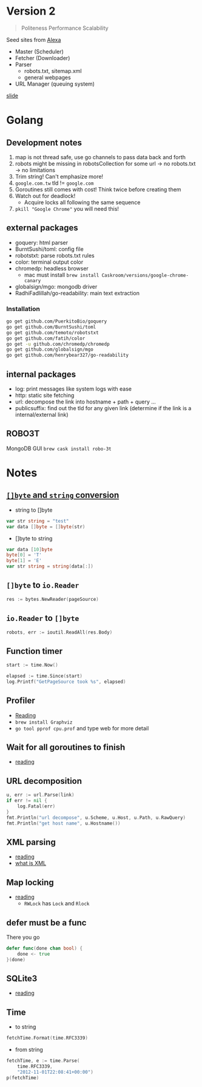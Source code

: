# Version 2

> Politeness Performance Scalability 

Seed sites from [Alexa](https://www.alexa.com/topsites)

* Master (Scheduler)
* Fetcher (Downloader)
* Parser
    * robots.txt, sitemap.xml
    * general webpages
* URL Manager (queuing system)

[slide](https://docs.google.com/presentation/d/107ohaNKpRw_JEpvXizm_QLTbT3M12KQYpf_dYtLFDBE/edit?usp=sharing)

# Golang

## Development notes

1. map is not thread safe, use go channels to pass data back and forth
2. robots might be missing in robotsCollection for some url -> no robots.txt -> no limitations
3. Trim string! Can't emphasize more!
4. `google.com.tw` tld != `google.com`
5. Goroutines still comes with cost! Think twice before creating them
6. Watch out for deadlock!
    * Acquire locks all following the same sequence
7. `pkill "Google Chrome"` you will need this!

## external packages

* goquery: html parser
* BurntSushi/toml: config file
* robotstxt: parse robots.txt rules
* color: terminal output color
* chromedp: headless browser
    * mac must install `brew install Caskroom/versions/google-chrome-canary`
* globalsign/mgo: mongodb driver
* RadhiFadlillah/go-readability: main text extraction

### Installation

```bash
go get github.com/PuerkitoBio/goquery
go get github.com/BurntSushi/toml
go get github.com/temoto/robotstxt
go get github.com/fatih/color
go get -u github.com/chromedp/chromedp
go get github.com/globalsign/mgo
go get github.com/henrybear327/go-readability
```

## internal packages

* log: print messages like system logs with ease
* http: static site fetching
* url: decompose the link into hostname + path + query ...
* publicsuffix: find out the tld for any given link (determine if the link is a internal/external link)

## ROBO3T

MongoDB GUI `brew cask install robo-3t`

# Notes

## [`[]byte` and `string` conversion](https://studygolang.com/articles/10526)

* string to []byte
```go
var str string = "test"
var data []byte = []byte(str)
```

* []byte to string
```go
var data [10]byte 
byte[0] = 'T'
byte[1] = 'E'
var str string = string(data[:])
```

## `[]byte` to `io.Reader`

```go
res := bytes.NewReader(pageSource)
```

## `io.Reader` to `[]byte`

```go
robots, err := ioutil.ReadAll(res.Body)
```

## Function timer

```go
start := time.Now()

elapsed := time.Since(start)
log.Printf("GetPageSource took %s", elapsed)
```

## Profiler

* [Reading](https://golang.org/pkg/runtime/pprof/)
* `brew install Graphviz`
* `go tool pprof cpu.prof` and type web for more detail

## Wait for all goroutines to finish

* [reading](https://nathanleclaire.com/blog/2014/02/15/how-to-wait-for-all-goroutines-to-finish-executing-before-continuing/)

## URL decomposition

```go
u, err := url.Parse(link)
if err != nil {
	log.Fatal(err)
}
fmt.Println("url decompose", u.Scheme, u.Host, u.Path, u.RawQuery)
fmt.Println("get host name", u.Hostname())
```

## XML parsing 

* [reading](https://tutorialedge.net/golang/parsing-xml-with-golang/)
* [what is XML](https://www.awoo.com.tw/blog/2018/01/sitemap-xml/)

## Map locking

* [reading](https://blog.golang.org/go-maps-in-action)
    * `RWLock` has `Lock` and `Rlock`

## defer must be a func

There you go

```go
defer func(done chan bool) {
    done <- true
}(done)
```

## SQLite3

* [reading](https://astaxie.gitbooks.io/build-web-application-with-golang/zh/05.3.html)

## Time

* to string
```go
fetchTime.Format(time.RFC3339)
```
* from string
```go
fetchTime, e := time.Parse(
    time.RFC3339,
    "2012-11-01T22:08:41+00:00")
p(fetchTime)
```
